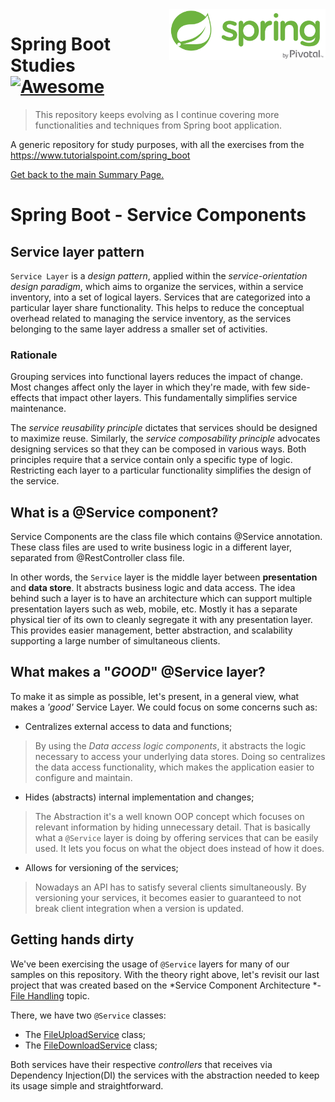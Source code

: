 <img width="250" src="img/spring-by-pivotal.png" align="right" />

# Spring Boot Studies [![Awesome](https://cdn.rawgit.com/sindresorhus/awesome/d7305f38d29fed78fa85652e3a63e154dd8e8829/media/badge.svg)](https://github.com/sindresorhus/awesome)
> This repository keeps evolving as I continue covering more functionalities and techniques from Spring boot application.

A generic repository for study purposes, with all the exercises from the https://www.tutorialspoint.com/spring_boot

[Get back to the main Summary Page.](https://github.com/guilhermeborgesbastos/Spring-Boot-Studies)


# Spring Boot - Service Components

## Service layer pattern
`Service Layer` is a *design pattern*, applied within the *service-orientation design paradigm*, which aims to organize the services, within a service inventory, into a set of logical layers. Services that are categorized into a particular layer share functionality. This helps to reduce the conceptual overhead related to managing the service inventory, as the services belonging to the same layer address a smaller set of activities. 

### Rationale
Grouping services into functional layers reduces the impact of change. Most changes affect only the layer in which they're made, with few side-effects that impact other layers. This fundamentally simplifies service maintenance.

The *service reusability principle* dictates that services should be designed to maximize reuse. Similarly, the *service composability principle* advocates designing services so that they can be composed in various ways. Both principles require that a service contain only a specific type of logic. Restricting each layer to a particular functionality simplifies the design of the service.

## What is a @Service component?

Service Components are the class file which contains @Service annotation. These class files are used to write business logic in a different layer, separated from @RestController class file. 

In other words, the `Service` layer is the middle layer between **presentation** and **data store**. It abstracts business logic and data access. The idea behind such a layer is to have an architecture which can support multiple presentation layers such as web, mobile, etc. Mostly it has a separate physical tier of its own to cleanly segregate it with any presentation layer. This provides easier management, better abstraction, and scalability supporting a large number of simultaneous clients.

## What makes a "*GOOD*" @Service layer?

To make it as simple as possible, let's present, in a general view, what makes a *'good'* Service Layer. We could focus on some concerns such as:

* Centralizes external access to data and functions;
> By using the *Data access logic components*, it abstracts the logic necessary to access your underlying data stores. Doing so centralizes the data access functionality, which makes the application easier to configure and maintain. 
* Hides (abstracts) internal implementation and changes;
> The Abstraction it's a well known OOP concept which focuses on relevant information by hiding unnecessary detail. That is basically what a `@Service` layer is doing by offering services that can be easily used. It lets you focus on what the object does instead of how it does.
* Allows for versioning of the services;
> Nowadays an API has to satisfy several clients simultaneously. By versioning your services, it becomes easier to guaranteed to not break client integration when a version is updated.

## Getting hands dirty

We've been exercising the usage of `@Service` layers for many of our samples on this repository. With the theory right above, let's revisit our last project that was created based on the *Service Component Architecture *- [File Handling](https://github.com/guilhermeborgesbastos/Spring-Boot-Studies/tree/FileHandling) topic.

There, we have two `@Service` classes:

* The [FileUploadService](https://github.com/guilhermeborgesbastos/Spring-Boot-Studies/blob/FileHandling/FileHandlerWebService/src/main/java/com/gbastos/FileHandlerWebService/service/FileUploadService.java) class;
* The [FileDownloadService](https://github.com/guilhermeborgesbastos/Spring-Boot-Studies/blob/FileHandling/FileHandlerWebService/src/main/java/com/gbastos/FileHandlerWebService/service/FileDownloadService.java) class;

Both services have their respective *controllers* that receives via Dependency Injection(DI) the services with the abstraction needed to keep its usage simple and straightforward.


